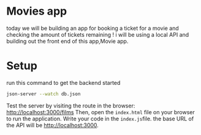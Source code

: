 # Movies app
today we will be building an app for booking a ticket for a movie and checking the amount of tickets remaining !
i will be using a local API and building out the front end of this app,Movie app.

# Setup
run this command to get the backend started
```sh
json-server --watch db.json
```
Test the server by visiting the route in the browser:
[http://localhost:3000/films](http://localhost:3000/films)
Then, open the `index.html` file on your browser to run the application.
Write your code in the `index.js`file.
the base URL of the API will be
[http://localhost:3000](http://localhost:3000).
